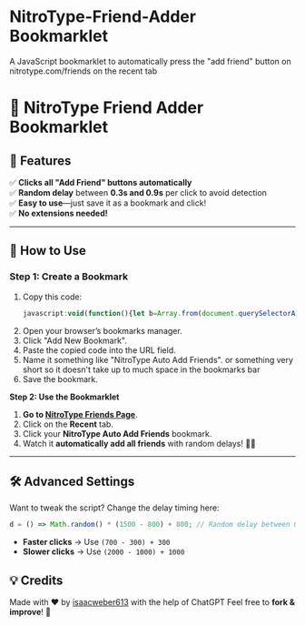 # NitroType-Friend-Adder Bookmarklet
A JavaScript bookmarklet to automatically press the "add friend" button on nitrotype.com/friends on the recent tab
# 🚀 NitroType Friend Adder Bookmarklet

## 🔹 Features
✅ **Clicks all "Add Friend" buttons automatically**  
✅ **Random delay** between **0.3s and 0.9s** per click to avoid detection  
✅ **Easy to use**—just save it as a bookmark and click!  
✅ **No extensions needed!**  

---

## 📌 How to Use
### **Step 1: Create a Bookmark**
1. Copy this code:
   ```javascript
   javascript:void(function(){let b=Array.from(document.querySelectorAll('.btn.btn--positive.btn--thinner')).filter(b=>b.innerText.includes("Add Friend")&&!b.classList.contains("is-success")),d=()=>Math.random()*(900-300)+300,i=0;function c(){i<b.length?(b[i].click(),console.log(`✅ Clicked 'Add Friend' button ${i+1} of ${b.length}`),i++,setTimeout(c,d())):alert("🎉 All friends added!")}b.length>0?c():alert("No 'Add Friend' buttons found!")})();

2. Open your browser’s bookmarks manager.
3. Click "Add New Bookmark".
4. Paste the copied code into the URL field.
5. Name it something like "NitroType Auto Add Friends". or something very short so it doesn't take up to much space in the bookmarks bar
6. Save the bookmark.

**Step 2: Use the Bookmarklet**
1. **Go to [NitroType Friends Page](https://www.nitrotype.com/friends)**.
2. Click on the **Recent** tab.
3. Click your **NitroType Auto Add Friends** bookmark.
4. Watch it **automatically add all friends** with random delays! 🎯🔥

---

## 🛠️ Advanced Settings
Want to tweak the script? Change the delay timing here:
```javascript
d = () => Math.random() * (1500 - 800) + 800; // Random delay between 0.8s and 1.5s
```
- **Faster clicks** → Use `(700 - 300) + 300`
- **Slower clicks** → Use `(2000 - 1000) + 1000`

## 💡 Credits
Made with ❤️ by [isaacweber613](https://github.com/isaacweber613)  with the help of ChatGPT
Feel free to **fork & improve**! 🚀
